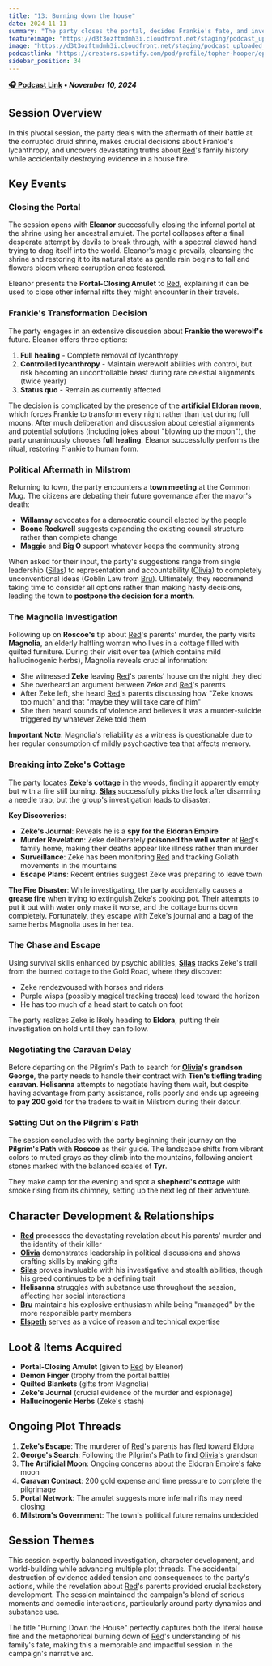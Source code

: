 ```yaml
---
title: "13: Burning down the house"
date: 2024-11-11
summary: "The party closes the portal, decides Frankie's fate, and investigates [Red](/player-characters/red)'s family history with explosive consequences."
featureimage: "https://d3t3ozftmdmh3i.cloudfront.net/staging/podcast_uploaded_episode400/41448639/41448639-1731362881012-3c22f2d1c5246.jpg"
image: "https://d3t3ozftmdmh3i.cloudfront.net/staging/podcast_uploaded_episode400/41448639/41448639-1731362881012-3c22f2d1c5246.jpg"
podcastlink: "https://creators.spotify.com/pod/profile/topher-hooper/episodes/C4-E13-Burning-down-the-house-e2qrnf4"
sidebar_position: 34
---
```


**[🎧 Podcast Link](https://creators.spotify.com/pod/profile/topher-hooper/episodes/C4-E13-Burning-down-the-house-e2qrnf4) • *November 10, 2024***

## Session Overview

In this pivotal session, the party deals with the aftermath of their battle at the corrupted druid shrine, makes crucial decisions about Frankie's lycanthropy, and uncovers devastating truths about [Red](/player-characters/red)'s family history while accidentally destroying evidence in a house fire.

## Key Events

### Closing the Portal

The session opens with **Eleanor** successfully closing the infernal portal at the shrine using her ancestral amulet. The portal collapses after a final desperate attempt by devils to break through, with a spectral clawed hand trying to drag itself into the world. Eleanor's magic prevails, cleansing the shrine and restoring it to its natural state as gentle rain begins to fall and flowers bloom where corruption once festered.

Eleanor presents the **Portal-Closing Amulet** to [Red](/player-characters/red), explaining it can be used to close other infernal rifts they might encounter in their travels.

### Frankie's Transformation Decision

The party engages in an extensive discussion about **Frankie the werewolf's** future. Eleanor offers three options:

1. **Full healing** - Complete removal of lycanthropy
2. **Controlled lycanthropy** - Maintain werewolf abilities with control, but risk becoming an uncontrollable beast during rare celestial alignments (twice yearly)
3. **Status quo** - Remain as currently affected

The decision is complicated by the presence of the **artificial Eldoran moon**, which forces Frankie to transform every night rather than just during full moons. After much deliberation and discussion about celestial alignments and potential solutions (including jokes about "blowing up the moon"), the party unanimously chooses **full healing**. Eleanor successfully performs the ritual, restoring Frankie to human form.

### Political Aftermath in Milstrom

Returning to town, the party encounters a **town meeting** at the Common Mug. The citizens are debating their future governance after the mayor's death:

- **Willamay** advocates for a democratic council elected by the people
- **Boone Rockwell** suggests expanding the existing council structure rather than complete change
- **Maggie** and **Big O** support whatever keeps the community strong

When asked for their input, the party's suggestions range from single leadership ([Silas](/player-characters/silas)) to representation and accountability ([Olivia](/player-characters/olivia)) to completely unconventional ideas (Goblin Law from [Bru](/player-characters/bru)). Ultimately, they recommend taking time to consider all options rather than making hasty decisions, leading the town to **postpone the decision for a month**.

### The Magnolia Investigation

Following up on **Roscoe's** tip about [Red](/player-characters/red)'s parents' murder, the party visits **Magnolia**, an elderly halfling woman who lives in a cottage filled with quilted furniture. During their visit over tea (which contains mild hallucinogenic herbs), Magnolia reveals crucial information:

- She witnessed **Zeke** leaving [Red](/player-characters/red)'s parents' house on the night they died
- She overheard an argument between Zeke and [Red](/player-characters/red)'s parents
- After Zeke left, she heard [Red](/player-characters/red)'s parents discussing how "Zeke knows too much" and that "maybe they will take care of him"
- She then heard sounds of violence and believes it was a murder-suicide triggered by whatever Zeke told them

**Important Note**: Magnolia's reliability as a witness is questionable due to her regular consumption of mildly psychoactive tea that affects memory.

### Breaking into Zeke's Cottage

The party locates **Zeke's cottage** in the woods, finding it apparently empty but with a fire still burning. **[Silas](/player-characters/silas)** successfully picks the lock after disarming a needle trap, but the group's investigation leads to disaster:

**Key Discoveries**:
- **Zeke's Journal**: Reveals he is a **spy for the Eldoran Empire**
- **Murder Revelation**: Zeke deliberately **poisoned the well water** at [Red](/player-characters/red)'s family home, making their deaths appear like illness rather than murder
- **Surveillance**: Zeke has been monitoring [Red](/player-characters/red) and tracking Goliath movements in the mountains
- **Escape Plans**: Recent entries suggest Zeke was preparing to leave town

**The Fire Disaster**: While investigating, the party accidentally causes a **grease fire** when trying to extinguish Zeke's cooking pot. Their attempts to put it out with water only make it worse, and the cottage burns down completely. Fortunately, they escape with Zeke's journal and a bag of the same herbs Magnolia uses in her tea.

### The Chase and Escape

Using survival skills enhanced by psychic abilities, **[Silas](/player-characters/silas)** tracks Zeke's trail from the burned cottage to the Gold Road, where they discover:
- Zeke rendezvoused with horses and riders
- Purple wisps (possibly magical tracking traces) lead toward the horizon
- He has too much of a head start to catch on foot

The party realizes Zeke is likely heading to **Eldora**, putting their investigation on hold until they can follow.

### Negotiating the Caravan Delay

Before departing on the Pilgrim's Path to search for **[Olivia](/player-characters/olivia)'s grandson George**, the party needs to handle their contract with **Tien's tiefling trading caravan**. **Helisanna** attempts to negotiate having them wait, but despite having advantage from party assistance, rolls poorly and ends up agreeing to **pay 200 gold** for the traders to wait in Milstrom during their detour.

### Setting Out on the Pilgrim's Path

The session concludes with the party beginning their journey on the **Pilgrim's Path** with **Roscoe** as their guide. The landscape shifts from vibrant colors to muted grays as they climb into the mountains, following ancient stones marked with the balanced scales of **Tyr**. 

They make camp for the evening and spot a **shepherd's cottage** with smoke rising from its chimney, setting up the next leg of their adventure.

## Character Development & Relationships

- **[Red](/player-characters/red)** processes the devastating revelation about his parents' murder and the identity of their killer
- **[Olivia](/player-characters/olivia)** demonstrates leadership in political discussions and shows crafting skills by making gifts
- **[Silas](/player-characters/silas)** proves invaluable with his investigative and stealth abilities, though his greed continues to be a defining trait
- **Helisanna** struggles with substance use throughout the session, affecting her social interactions
- **[Bru](/player-characters/bru)** maintains his explosive enthusiasm while being "managed" by the more responsible party members
- **[Elspeth](/player-characters/elspeth)** serves as a voice of reason and technical expertise

## Loot & Items Acquired

- **Portal-Closing Amulet** (given to [Red](/player-characters/red) by Eleanor)
- **Demon Finger** (trophy from the portal battle)
- **Quilted Blankets** (gifts from Magnolia)
- **Zeke's Journal** (crucial evidence of the murder and espionage)
- **Hallucinogenic Herbs** (Zeke's stash)

## Ongoing Plot Threads

1. **Zeke's Escape**: The murderer of [Red](/player-characters/red)'s parents has fled toward Eldora
2. **George's Search**: Following the Pilgrim's Path to find [Olivia](/player-characters/olivia)'s grandson
3. **The Artificial Moon**: Ongoing concerns about the Eldoran Empire's fake moon
4. **Caravan Contract**: 200 gold expense and time pressure to complete the pilgrimage
5. **Portal Network**: The amulet suggests more infernal rifts may need closing
6. **Milstrom's Government**: The town's political future remains undecided

## Session Themes

This session expertly balanced investigation, character development, and world-building while advancing multiple plot threads. The accidental destruction of evidence added tension and consequences to the party's actions, while the revelation about [Red](/player-characters/red)'s parents provided crucial backstory development. The session maintained the campaign's blend of serious moments and comedic interactions, particularly around party dynamics and substance use.

The title "Burning Down the House" perfectly captures both the literal house fire and the metaphorical burning down of [Red](/player-characters/red)'s understanding of his family's fate, making this a memorable and impactful session in the campaign's narrative arc.